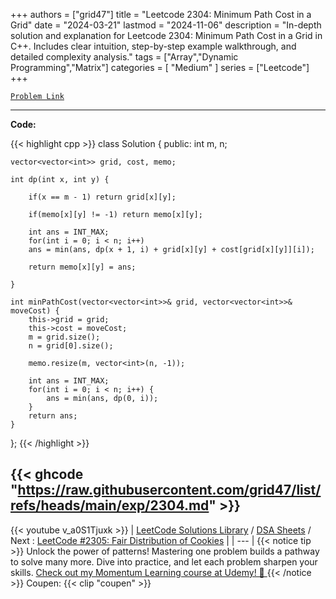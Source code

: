 
+++
authors = ["grid47"]
title = "Leetcode 2304: Minimum Path Cost in a Grid"
date = "2024-03-21"
lastmod = "2024-11-06"
description = "In-depth solution and explanation for Leetcode 2304: Minimum Path Cost in a Grid in C++. Includes clear intuition, step-by-step example walkthrough, and detailed complexity analysis."
tags = ["Array","Dynamic Programming","Matrix"]
categories = [
    "Medium"
]
series = ["Leetcode"]
+++



[`Problem Link`](https://leetcode.com/problems/minimum-path-cost-in-a-grid/description/)

---
**Code:**

{{< highlight cpp >}}
class Solution {
public:
    int m, n;
    
    vector<vector<int>> grid, cost, memo;
    
    int dp(int x, int y) {
        
        if(x == m - 1) return grid[x][y];
        
        if(memo[x][y] != -1) return memo[x][y];
        
        int ans = INT_MAX;
        for(int i = 0; i < n; i++)
        ans = min(ans, dp(x + 1, i) + grid[x][y] + cost[grid[x][y]][i]);
        
        return memo[x][y] = ans;
        
    }
    
    int minPathCost(vector<vector<int>>& grid, vector<vector<int>>& moveCost) {
        this->grid = grid;
        this->cost = moveCost;
        m = grid.size();
        n = grid[0].size();
        
        memo.resize(m, vector<int>(n, -1));
        
        int ans = INT_MAX;
        for(int i = 0; i < n; i++) {
            ans = min(ans, dp(0, i));
        }
        return ans;
    }
};
{{< /highlight >}}

{{< ghcode "https://raw.githubusercontent.com/grid47/list/refs/heads/main/exp/2304.md" >}}
---
{{< youtube v_a0S1Tjuxk >}}
| [LeetCode Solutions Library](https://grid47.xyz/leetcode/) / [DSA Sheets](https://grid47.xyz/sheets/) / Next : [LeetCode #2305: Fair Distribution of Cookies](https://grid47.xyz/posts/leetcode-2305-fair-distribution-of-cookies-solution/) |
| --- |
{{< notice tip >}}
Unlock the power of patterns! Mastering one problem builds a pathway to solve many more. Dive into practice, and let each problem sharpen your skills. [Check out my Momentum Learning course at Udemy! 🚀 ](https://www.udemy.com/course/algorithms-and-data-structures-in-cpp/)
{{< /notice >}}
Coupen: {{< clip "coupen" >}}
